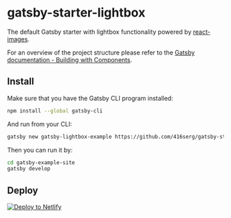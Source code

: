 # gatsby-starter-lightbox
The default Gatsby starter with lightbox functionality powered by [react-images](https://jossmac.github.io/react-images/).

For an overview of the project structure please refer to the [Gatsby documentation - Building with Components](https://www.gatsbyjs.org/docs/building-with-components/).

## Install

Make sure that you have the Gatsby CLI program installed:
```sh
npm install --global gatsby-cli
```

And run from your CLI:
```sh
gatsby new gatsby-lightbox-example https://github.com/416serg/gatsby-starter-lightbox
```

Then you can run it by:
```sh
cd gatsby-example-site
gatsby develop
```

## Deploy

[![Deploy to Netlify](https://www.netlify.com/img/deploy/button.svg)](https://app.netlify.com/start/deploy?repository=https://github.com/416serg/gatsby-starter-lightbox)
